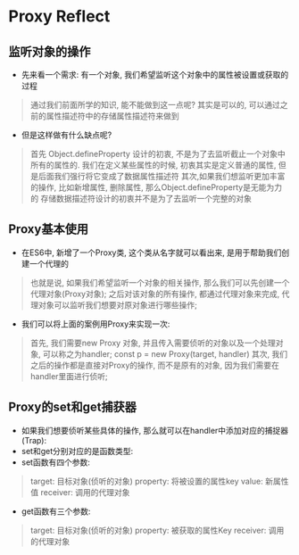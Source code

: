# Proxy Reflect

## 监听对象的操作

- 先来看一个需求: 有一个对象, 我们希望监听这个对象中的属性被设置或获取的过程

> 通过我们前面所学的知识, 能不能做到这一点呢?
> 其实是可以的, 可以通过之前的属性描述符中的存储属性描述符来做到

- 但是这样做有什么缺点呢?

> 首先 Object.defineProperty 设计的初衷, 不是为了去监听截止一个对象中所有的属性的.
> 我们在定义某些属性的时候, 初衷其实是定义普通的属性, 但是后面我们强行将它变成了数据属性描述符
> 其次,如果我们想监听更加丰富的操作, 比如新增属性, 删除属性, 那么Object.defineProperty是无能为力的
> 存储数据描述符设计的初衷并不是为了去监听一个完整的对象

## Proxy基本使用

- 在ES6中, 新增了一个Proxy类, 这个类从名字就可以看出来, 是用于帮助我们创建一个代理的

> 也就是说, 如果我们希望监听一个对象的相关操作, 那么我们可以先创建一个代理对象(Proxy对象);
> 之后对该对象的所有操作, 都通过代理对象来完成, 代理对象可以监听我们想要对原对象进行哪些操作;

- 我们可以将上面的案例用Proxy来实现一次:

> 首先, 我们需要new Proxy 对象, 并且传入需要侦听的对象以及一个处理对象, 可以称之为handler;
> const p = new Proxy(target, handler)
> 其次, 我们之后的操作都是直接对Proxy的操作, 而不是原有的对象, 因为我们需要在handler里面进行侦听;


## Proxy的set和get捕获器

- 如果我们想要侦听某些具体的操作, 那么就可以在handler中添加对应的捕捉器(Trap):
- set和get分别对应的是函数类型:
- set函数有四个参数:

> target: 目标对象(侦听的对象)
> property: 将被设置的属性key
> value: 新属性值
> receiver: 调用的代理对象

- get函数有三个参数:

> target: 目标对象(侦听的对象)
> property: 被获取的属性Key
> receiver: 调用的代理对象